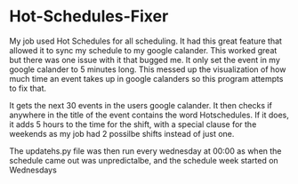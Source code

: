 # Hot-Schedules-Fixer
My job used Hot Schedules for all scheduling. It had this great feature that allowed it to sync my schedule to my google calander. This worked great but there was one issue with it that bugged me. It only set the event in my google calander to 5 minutes long. This messed up the visualization of how much time an event takes up in google calanders so this program attempts to fix that.

It gets the next 30 events in the users google calander. It then checks if anywhere in the title of the event contains the word Hotschedules. If it does, it adds 5 hours to the time for the shift, with a special clause for the weekends as my job had 2 possilbe shifts instead of just one.

The updatehs.py file was then run every wednesday at 00:00 as when the schedule came out was unpredictalbe, and the schedule week started on Wednesdays 
